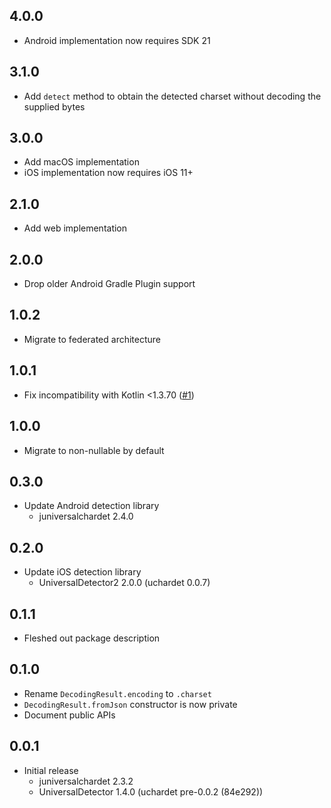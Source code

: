 ## 4.0.0
* Android implementation now requires SDK 21

## 3.1.0

* Add `detect` method to obtain the detected charset without decoding the
  supplied bytes

## 3.0.0

* Add macOS implementation
* iOS implementation now requires iOS 11+

## 2.1.0

* Add web implementation

## 2.0.0

* Drop older Android Gradle Plugin support

## 1.0.2

* Migrate to federated architecture

## 1.0.1

* Fix incompatibility with Kotlin <1.3.70
  ([#1](https://github.com/amake/flutter_charset_detector/issues/1))

## 1.0.0

* Migrate to non-nullable by default

## 0.3.0

* Update Android detection library
  * juniversalchardet 2.4.0

## 0.2.0

* Update iOS detection library
  * UniversalDetector2 2.0.0 (uchardet 0.0.7)

## 0.1.1

* Fleshed out package description

## 0.1.0

* Rename `DecodingResult.encoding` to `.charset`
* `DecodingResult.fromJson` constructor is now private
* Document public APIs

## 0.0.1

* Initial release
  * juniversalchardet 2.3.2
  * UniversalDetector 1.4.0 (uchardet pre-0.0.2 (84e292))
